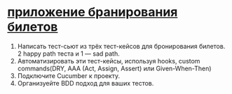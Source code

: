 # [приложение бранирования билетов](http://qamid.tmweb.ru/client/index.php)

1. Написать тест-сьют из трёх тест-кейсов для бронирования билетов. 2 happy path теста и 1 — sad path.
2. Автоматизировать эти тест-кейсы, используя hooks, custom commands(DRY, AAA (Act, Assign, Assert) или Given-When-Then)
3. Подключите Cucumber к проекту.
4. Организуейте BDD подход для ваших тестов.
